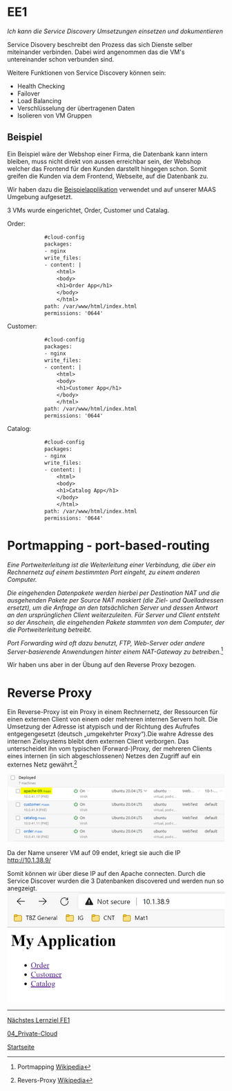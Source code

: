 # EE1
*Ich kann die Service Discovery Umsetzungen einsetzen und dokumentieren*

Service Disovery beschreibt den Prozess das sich Dienste selber miteinander verbinden. 
Dabei wird angenommen das die VM's untereinander schon verbunden sind. 

Weitere Funktionen von Service Discovery können sein:

- Health Checking
- Failover
- Load Balancing
- Verschlüsselung der übertragenen Daten
- Isolieren von VM Gruppen

## Beispiel

Ein Beispiel wäre der Webshop einer Firma, die Datenbank kann intern bleiben, muss nicht direkt von aussen erreichbar sein, der Webshop welcher das Frontend für den Kunden darstellt hingegen schon. Somit greifen die Kunden via dem Frontend, Webseite, auf die Datenbank zu. 

Wir haben dazu die [Beispielapplikation](https://gitlab.com/ch-tbz-hf/Stud/cnt/-/tree/main/2_Unterrichtsressourcen/E#beispielapplikation) verwendet und auf unserer MAAS Umgebung aufgesetzt. 

3 VMs wurde eingerichtet, Order, Customer und Catalag.

Order:

                #cloud-config
                packages:
                - nginx
                write_files:
                - content: |
                    <html>
                    <body>
                    <h1>Order App</h1>
                    </body>
                    </html>
                path: /var/www/html/index.html
                permissions: '0644'

Customer:

                #cloud-config
                packages:
                - nginx
                write_files:
                - content: |
                    <html>
                    <body>
                    <h1>Customer App</h1>
                    </body>
                    </html>
                path: /var/www/html/index.html
                permissions: '0644'

Catalog:

                #cloud-config
                packages:
                - nginx
                write_files:
                - content: |
                    <html>
                    <body>
                    <h1>Catalog App</h1>
                    </body>
                    </html>
                path: /var/www/html/index.html
                permissions: '0644'   


# Portmapping - port-based-routing
*Eine Portweiterleitung ist die Weiterleitung einer Verbindung, die über ein Rechnernetz auf einem bestimmten Port eingeht, zu einem anderen Computer.*

*Die eingehenden Datenpakete werden hierbei per Destination NAT und die ausgehenden Pakete per Source NAT maskiert (die Ziel- und Quelladressen ersetzt), um die Anfrage an den tatsächlichen Server und dessen Antwort an den ursprünglichen Client weiterzuleiten. Für Server und Client entsteht so der Anschein, die eingehenden Pakete stammten von dem Computer, der die Portweiterleitung betreibt.*

*Port Forwarding wird oft dazu benutzt, FTP, Web-Server oder andere Server-basierende Anwendungen hinter einem NAT-Gateway zu betreiben.*[^1]

Wir haben uns aber in der Übung auf den Reverse Proxy bezogen.

# Reverse Proxy 
Ein Reverse-Proxy ist ein Proxy in einem Rechnernetz, der Ressourcen für einen externen Client von einem oder mehreren internen Servern holt. Die Umsetzung der Adresse ist atypisch und der Richtung des Aufrufes entgegengesetzt (deutsch „umgekehrter Proxy“).Die wahre Adresse des internen Zielsystems bleibt dem externen Client verborgen. Das unterscheidet ihn vom typischen (Forward-)Proxy, der mehreren Clients eines internen (in sich abgeschlossenen) Netzes den Zugriff auf ein externes Netz gewährt.[^2]



![EE1](../00_Allgemein/images/04_Privat-Cloud/EE1.1.png)

Da der Name unserer VM auf 09 endet, kriegt sie auch die IP [http://10.1.38.9/ ](http://10.1.38.9/)

Somit können wir über diese IP auf den Apache connecten. Durch die Service Discover wurden die 3 Datenbanken discovered und werden nun so anegzeigt. 
![EE2](../00_Allgemein/images/04_Privat-Cloud/EE1.2.png)

___

[Nächstes Lernziel FE1](../04_Private-Cloud/FE1.md)

[04_Private-Cloud](../04_Private-Cloud)

[Startseite](https://github.com/ask-yo-girl-about-me/Project-Future)

[^1]: Portmapping [Wikipedia](https://de.wikipedia.org/wiki/Portweiterleitung)

[^2]: Revers-Proxy [Wikipedia](https://de.wikipedia.org/wiki/Reverse_Proxy)